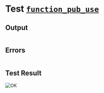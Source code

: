# Test [`function_pub_use`](../doc/tests/statement_usage.md#L714)

## Output

```,plain
```

## Errors

```,plain
```

## Test Result

![OK](../doc/tests/.test/function_pub_use.png)

